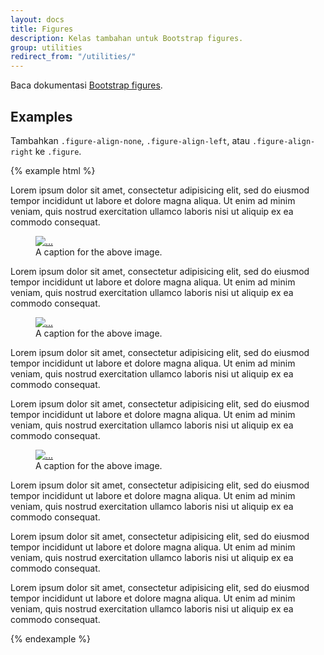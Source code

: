 ```yaml
---
layout: docs
title: Figures
description: Kelas tambahan untuk Bootstrap figures.
group: utilities
redirect_from: "/utilities/"
---
```


Baca dokumentasi [Bootstrap figures](https://v4-alpha.getbootstrap.com/content/figures/).

## Examples

Tambahkan `.figure-align-none`, `.figure-align-left`, atau `.figure-align-right` ke `.figure`.

{% example html %}
<p>Lorem ipsum dolor sit amet, consectetur adipisicing elit, sed do eiusmod tempor incididunt ut labore et dolore magna aliqua. Ut enim ad minim veniam, quis nostrud exercitation ullamco laboris nisi ut aliquip ex ea commodo consequat.</p>

<figure class="figure figure-align-none">
  <a href="#">
    <img class="figure-img" data-src="holder.js/200x200" alt="...">
  </a>
  <figcaption class="figure-caption">A caption for the above image.</figcaption>
</figure>
<p>Lorem ipsum dolor sit amet, consectetur adipisicing elit, sed do eiusmod tempor incididunt ut labore et dolore magna aliqua. Ut enim ad minim veniam, quis nostrud exercitation ullamco laboris nisi ut aliquip ex ea commodo consequat.</p>
<div style="clear: both;"></div>

<figure class="figure figure-align-left">
  <a href="#">
    <img class="figure-img" data-src="holder.js/200x200" alt="...">
  </a>
  <figcaption class="figure-caption">A caption for the above image.</figcaption>
</figure>
<p>Lorem ipsum dolor sit amet, consectetur adipisicing elit, sed do eiusmod tempor incididunt ut labore et dolore magna aliqua. Ut enim ad minim veniam, quis nostrud exercitation ullamco laboris nisi ut aliquip ex ea commodo consequat.</p>
<p>Lorem ipsum dolor sit amet, consectetur adipisicing elit, sed do eiusmod tempor incididunt ut labore et dolore magna aliqua. Ut enim ad minim veniam, quis nostrud exercitation ullamco laboris nisi ut aliquip ex ea commodo consequat.</p>
<div style="clear: both;"></div>

<figure class="figure figure-align-right">
  <a href="#">
    <img class="figure-img" data-src="holder.js/200x200" alt="...">
  </a>
  <figcaption class="figure-caption">A caption for the above image.</figcaption>
</figure>
<p>Lorem ipsum dolor sit amet, consectetur adipisicing elit, sed do eiusmod tempor incididunt ut labore et dolore magna aliqua. Ut enim ad minim veniam, quis nostrud exercitation ullamco laboris nisi ut aliquip ex ea commodo consequat.</p>
<p>Lorem ipsum dolor sit amet, consectetur adipisicing elit, sed do eiusmod tempor incididunt ut labore et dolore magna aliqua. Ut enim ad minim veniam, quis nostrud exercitation ullamco laboris nisi ut aliquip ex ea commodo consequat.</p>
<div style="clear: both;"></div>

<p>Lorem ipsum dolor sit amet, consectetur adipisicing elit, sed do eiusmod tempor incididunt ut labore et dolore magna aliqua. Ut enim ad minim veniam, quis nostrud exercitation ullamco laboris nisi ut aliquip ex ea commodo consequat.</p>
{% endexample %}
